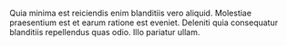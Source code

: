Quia minima est reiciendis enim blanditiis vero aliquid. Molestiae praesentium est et earum ratione est eveniet. Deleniti quia consequatur blanditiis repellendus quas odio. Illo pariatur ullam.